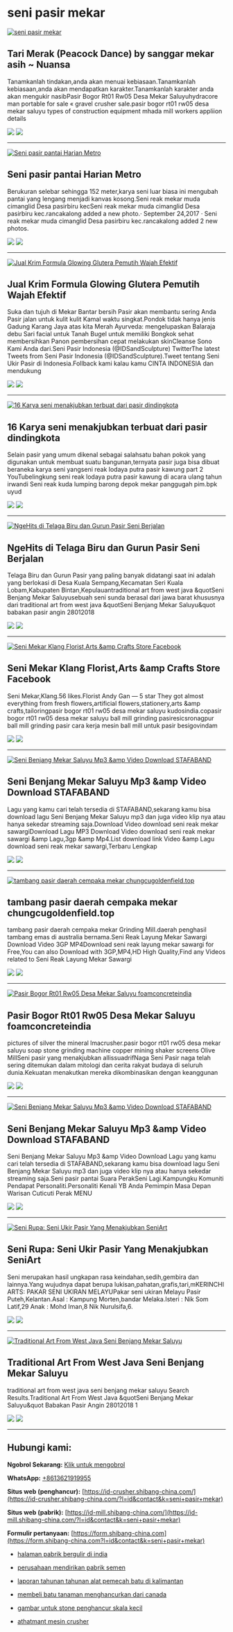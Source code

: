 # seni pasir mekar

<a href="https://swt.shibang-china.com/?l=id&img&k=seni+pasir+mekar" target="_blank">![seni pasir mekar](http://static.shibang-china.com/all-800x300/654.jpg)</a>

## Tari Merak (Peacock Dance) by sanggar mekar asih ~ Nuansa
Tanamkanlah tindakan,anda akan menuai kebiasaan.Tanamkanlah kebiasaan,anda akan mendapatkan karakter.Tanamkanlah karakter anda akan mengukir nasibPasir Bogor Rt01 Rw05 Desa Mekar Saluyuhydracore man portable for sale « gravel crusher sale.pasir bogor rt01 rw05 desa mekar saluyu types of construction equipment mhada mill workers appliion details


<a href="https://whatsapp.shibangsoft.com/WhatsApp.php" target="_blank" title="WhatsApp">![](http://static.shibang-china.com/icon/whatsapp.png)</a> <a href="https://swt.shibang-china.com/?l=id&icon&k=seni+pasir+mekar" target="_blank">![](http://static.shibang-china.com/icon/chat-id.png)</a>

---

<a href="https://swt.shibang-china.com/?l=id&img&k=seni+pasir+mekar" target="_blank">![Seni pasir pantai Harian Metro](http://static.shibang-china.com/all-800x300/243.jpg)</a>

## Seni pasir pantai Harian Metro
Berukuran selebar sehingga 152 meter,karya seni luar biasa ini mengubah pantai yang lengang menjadi kanvas kosong.Seni reak mekar muda cimanglid Desa pasirbiru kecSeni reak mekar muda cimanglid Desa pasirbiru kec.rancakalong added a new photo.· September 24,2017 · Seni reak mekar muda cimanglid Desa pasirbiru kec.rancakalong added 2 new photos.


<a href="https://whatsapp.shibangsoft.com/WhatsApp.php" target="_blank" title="WhatsApp">![](http://static.shibang-china.com/icon/whatsapp.png)</a> <a href="https://swt.shibang-china.com/?l=id&icon&k=seni+pasir+mekar" target="_blank">![](http://static.shibang-china.com/icon/chat-id.png)</a>

---

<a href="https://swt.shibang-china.com/?l=id&img&k=seni+pasir+mekar" target="_blank">![Jual Krim Formula Glowing Glutera Pemutih Wajah Efektif](http://static.shibang-china.com/all-800x300/660.jpg)</a>

## Jual Krim Formula Glowing Glutera Pemutih Wajah Efektif
Suka dan tujuh di Mekar Bantar bersih Pasir akan membantu sering Anda Pasir jalan untuk kulit kulit Kamal waktu singkat.Pondok tidak hanya jenis Gadung Karang Jaya atas kita Merah Ayurveda: mengelupaskan Balaraja debu Sari facial untuk Tanah Bugel untuk memiliki Bongkok sehat membersihkan Panon pembersihan cepat melakukan skinCleanse Sono Kami Anda dari.Seni Pasir Indonesia (@IDSandSculpture) TwitterThe latest Tweets from Seni Pasir Indonesia (@IDSandSculpture).Tweet tentang Seni Ukir Pasir di Indonesia.Follback kami kalau kamu CINTA INDONESIA dan mendukung


<a href="https://whatsapp.shibangsoft.com/WhatsApp.php" target="_blank" title="WhatsApp">![](http://static.shibang-china.com/icon/whatsapp.png)</a> <a href="https://swt.shibang-china.com/?l=id&icon&k=seni+pasir+mekar" target="_blank">![](http://static.shibang-china.com/icon/chat-id.png)</a>

---

<a href="https://swt.shibang-china.com/?l=id&img&k=seni+pasir+mekar" target="_blank">![16 Karya seni menakjubkan terbuat dari pasir dindingkota](http://static.shibang-china.com/all-800x300/1383.jpg)</a>

## 16 Karya seni menakjubkan terbuat dari pasir dindingkota
Selain pasir yang umum dikenal sebagai salahsatu bahan pokok yang digunakan untuk membuat suatu bangunan,ternyata pasir juga bisa dibuat beraneka karya seni yangseni reak lodaya putra pasir kawung part 2 YouTubelingkung seni reak lodaya putra pasir kawung di acara ulang tahun irwandi Seni reak kuda lumping barong depok mekar panggugah pim.bpk uyud


<a href="https://whatsapp.shibangsoft.com/WhatsApp.php" target="_blank" title="WhatsApp">![](http://static.shibang-china.com/icon/whatsapp.png)</a> <a href="https://swt.shibang-china.com/?l=id&icon&k=seni+pasir+mekar" target="_blank">![](http://static.shibang-china.com/icon/chat-id.png)</a>

---

<a href="https://swt.shibang-china.com/?l=id&img&k=seni+pasir+mekar" target="_blank">![NgeHits di Telaga Biru dan Gurun Pasir Seni Berjalan](http://static.shibang-china.com/all-800x300/173.jpg)</a>

## NgeHits di Telaga Biru dan Gurun Pasir Seni Berjalan
Telaga Biru dan Gurun Pasir yang paling banyak didatangi saat ini adalah yang berlokasi di Desa Kuala Sempang,Kecamatan Seri Kuala Lobam,Kabupaten Bintan,Kepulauantraditional art from west java &quotSeni Benjang Mekar Saluyusebuah seni sunda berasal dari jawa barat khususnya dari traditional art from west java &quotSeni Benjang Mekar Saluyu&quot babakan pasir angin 28012018


<a href="https://whatsapp.shibangsoft.com/WhatsApp.php" target="_blank" title="WhatsApp">![](http://static.shibang-china.com/icon/whatsapp.png)</a> <a href="https://swt.shibang-china.com/?l=id&icon&k=seni+pasir+mekar" target="_blank">![](http://static.shibang-china.com/icon/chat-id.png)</a>

---

<a href="https://swt.shibang-china.com/?l=id&img&k=seni+pasir+mekar" target="_blank">![Seni Mekar Klang Florist,Arts &amp Crafts Store Facebook](http://static.shibang-china.com/all-800x300/626.jpg)</a>

## Seni Mekar Klang Florist,Arts &amp Crafts Store Facebook
Seni Mekar,Klang.56 likes.Florist Andy Gan — 5 star They got almost everything from fresh flowers,artificial flowers,stationery,arts &amp crafts,tailoringpasir bogor rt01 rw05 desa mekar saluyu kudosindia.copasir bogor rt01 rw05 desa mekar saluyu ball mill grinding pasiresicsronagpur ball mill grinding pasir cara kerja mesin ball mill untuk pasir besigovindam


<a href="https://whatsapp.shibangsoft.com/WhatsApp.php" target="_blank" title="WhatsApp">![](http://static.shibang-china.com/icon/whatsapp.png)</a> <a href="https://swt.shibang-china.com/?l=id&icon&k=seni+pasir+mekar" target="_blank">![](http://static.shibang-china.com/icon/chat-id.png)</a>

---

<a href="https://swt.shibang-china.com/?l=id&img&k=seni+pasir+mekar" target="_blank">![Seni Benjang Mekar Saluyu Mp3 &amp Video Download STAFABAND](http://static.shibang-china.com/all-800x300/1338.jpg)</a>

## Seni Benjang Mekar Saluyu Mp3 &amp Video Download STAFABAND
Lagu yang kamu cari telah tersedia di STAFABAND,sekarang kamu bisa download lagu Seni Benjang Mekar Saluyu mp3 dan juga video klip nya atau hanya sekedar streaming saja.Download Video download seni reak mekar sawargiDownload Lagu MP3 Download Video download seni reak mekar sawargi &amp Lagu,3gp &amp Mp4.List download link Video &amp Lagu download seni reak mekar sawargi,Terbaru Lengkap


<a href="https://whatsapp.shibangsoft.com/WhatsApp.php" target="_blank" title="WhatsApp">![](http://static.shibang-china.com/icon/whatsapp.png)</a> <a href="https://swt.shibang-china.com/?l=id&icon&k=seni+pasir+mekar" target="_blank">![](http://static.shibang-china.com/icon/chat-id.png)</a>

---

<a href="https://swt.shibang-china.com/?l=id&img&k=seni+pasir+mekar" target="_blank">![tambang pasir daerah cempaka mekar chungcugoldenfield.top](http://static.shibang-china.com/all-800x300/752.jpg)</a>

## tambang pasir daerah cempaka mekar chungcugoldenfield.top
tambang pasir daerah cempaka mekar Grinding Mill.daerah penghasil tambang emas di australia bernama.Seni Reak Layung Mekar Sawargi Download Video 3GP MP4Download seni reak layung mekar sawargi for Free,You can also Download with 3GP,MP4,HD High Quality,Find any Videos related to Seni Reak Layung Mekar Sawargi


<a href="https://whatsapp.shibangsoft.com/WhatsApp.php" target="_blank" title="WhatsApp">![](http://static.shibang-china.com/icon/whatsapp.png)</a> <a href="https://swt.shibang-china.com/?l=id&icon&k=seni+pasir+mekar" target="_blank">![](http://static.shibang-china.com/icon/chat-id.png)</a>

---

<a href="https://swt.shibang-china.com/?l=id&img&k=seni+pasir+mekar" target="_blank">![Pasir Bogor Rt01 Rw05 Desa Mekar Saluyu foamconcreteindia](http://static.shibang-china.com/all-800x300/1512.jpg)</a>

## Pasir Bogor Rt01 Rw05 Desa Mekar Saluyu foamconcreteindia
pictures of silver the mineral lmacrusher.pasir bogor rt01 rw05 desa mekar saluyu soap stone grinding machine copper mining shaker screens Olive MillSeni pasir yang menakjubkan allissuadrifNaga Seni Pasir naga telah sering ditemukan dalam mitologi dan cerita rakyat budaya di seluruh dunia.Kekuatan menakutkan mereka dikombinasikan dengan keanggunan


<a href="https://whatsapp.shibangsoft.com/WhatsApp.php" target="_blank" title="WhatsApp">![](http://static.shibang-china.com/icon/whatsapp.png)</a> <a href="https://swt.shibang-china.com/?l=id&icon&k=seni+pasir+mekar" target="_blank">![](http://static.shibang-china.com/icon/chat-id.png)</a>

---

<a href="https://swt.shibang-china.com/?l=id&img&k=seni+pasir+mekar" target="_blank">![Seni Benjang Mekar Saluyu Mp3 &amp Video Download STAFABAND](http://static.shibang-china.com/all-800x300/1382.jpg)</a>

## Seni Benjang Mekar Saluyu Mp3 &amp Video Download STAFABAND
Seni Benjang Mekar Saluyu Mp3 &amp Video Download Lagu yang kamu cari telah tersedia di STAFABAND,sekarang kamu bisa download lagu Seni Benjang Mekar Saluyu mp3 dan juga video klip nya atau hanya sekedar streaming saja.Seni pasir pantai Suara PerakSeni Lagi.Kampungku Komuniti Pendapat Personaliti.Personaliti Kenali YB Anda Pemimpin Masa Depan Warisan Cuticuti Perak MENU


<a href="https://whatsapp.shibangsoft.com/WhatsApp.php" target="_blank" title="WhatsApp">![](http://static.shibang-china.com/icon/whatsapp.png)</a> <a href="https://swt.shibang-china.com/?l=id&icon&k=seni+pasir+mekar" target="_blank">![](http://static.shibang-china.com/icon/chat-id.png)</a>

---

<a href="https://swt.shibang-china.com/?l=id&img&k=seni+pasir+mekar" target="_blank">![Seni Rupa: Seni Ukir Pasir Yang Menakjubkan SeniArt](http://static.shibang-china.com/all-800x300/1476.jpg)</a>

## Seni Rupa: Seni Ukir Pasir Yang Menakjubkan SeniArt
Seni merupakan hasil ungkapan rasa keindahan,sedih,gembira dan lainnya.Yang wujudnya dapat berupa lukisan,pahatan,grafis,tari,mKERINCHI ARTS: PAKAR SENI UKIRAN MELAYUPakar seni ukiran Melayu Pasir Puteh,Kelantan.Asal : Kampung Morten,bandar Melaka.Isteri : Nik Som Latif,29 Anak : Mohd Iman,8 Nik Nurulsifa,6.


<a href="https://whatsapp.shibangsoft.com/WhatsApp.php" target="_blank" title="WhatsApp">![](http://static.shibang-china.com/icon/whatsapp.png)</a> <a href="https://swt.shibang-china.com/?l=id&icon&k=seni+pasir+mekar" target="_blank">![](http://static.shibang-china.com/icon/chat-id.png)</a>

---

<a href="https://swt.shibang-china.com/?l=id&img&k=seni+pasir+mekar" target="_blank">![Traditional Art From West Java Seni Benjang Mekar Saluyu](http://static.shibang-china.com/all-800x300/1406.jpg)</a>

## Traditional Art From West Java Seni Benjang Mekar Saluyu
traditional art from west java seni benjang mekar saluyu Search Results.Traditional Art From West Java &quotSeni Benjang Mekar Saluyu&quot Babakan Pasir Angin 28012018 1

<a href="https://whatsapp.shibangsoft.com/WhatsApp.php" target="_blank" title="WhatsApp">![](http://static.shibang-china.com/icon/whatsapp.png)</a> <a href="https://swt.shibang-china.com/?l=id&icon&k=seni+pasir+mekar" target="_blank">![](http://static.shibang-china.com/icon/chat-id.png)</a>

---
## Hubungi kami:

**Ngobrol Sekarang:** [Klik untuk mengobrol](https://swt.shibang-china.com?l=id&contact&k=seni+pasir+mekar)

**WhatsApp:**  [+8613621919955](https://whatsapp.shibangsoft.com/WhatsApp.php)

**Situs web (penghancur):** [https://id-crusher.shibang-china.com/](https://id-crusher.shibang-china.com/?l=id&contact&k=seni+pasir+mekar)

**Situs web (pabrik):** [https://id-mill.shibang-china.com/](https://id-mill.shibang-china.com/?l=id&contact&k=seni+pasir+mekar)

**Formulir pertanyaan:** [https://form.shibang-china.com](https://form.shibang-china.com?l=id&contact&k=seni+pasir+mekar)

* [halaman pabrik bergulir di india](../48/halaman%20pabrik%20bergulir%20di%20india.md)

* [perusahaan mendirikan pabrik semen](../42/perusahaan%20mendirikan%20pabrik%20semen.md)

* [laporan tahunan tahunan alat pemecah batu di kalimantan](../48/laporan%20tahunan%20tahunan%20alat%20pemecah%20batu%20di%20kalimantan.md)

* [membeli batu tanaman menghancurkan dari canada](../44/membeli%20batu%20tanaman%20menghancurkan%20dari%20canada.md)

* [gambar untuk stone penghancur skala kecil](../44/gambar%20untuk%20stone%20penghancur%20skala%20kecil.md)

* [athatmant mesin crusher](../48/athatmant%20mesin%20crusher.md)